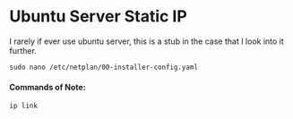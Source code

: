 # Ubuntu Server Static IP

I rarely if ever use ubuntu server, this is a stub in the case that I look into it further.
```shell
sudo nano /etc/netplan/00-installer-config.yaml
```


#### Commands of Note:
```shell
ip link
```